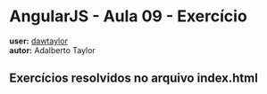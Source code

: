 # AngularJS - Aula 09 - Exercício   
**user:** [dawtaylor](https://github.com/dawtaylor)  
**autor:** Adalberto Taylor

## Exercícios resolvidos no arquivo index.html